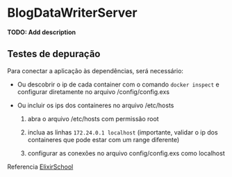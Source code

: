 # BlogDataWriterServer

**TODO: Add description**


## Testes de depuração

  Para conectar a aplicação às dependências, será necessário:

  - Ou descobrir o ip de cada container com o comando `docker inspect` e configurar diretamente no arquivo /config/config.exs

  - Ou incluir os ips dos containeres no arquivo /etc/hosts

    1) abra o arquivo /etc/hosts com permissão root

    2) inclua as linhas `172.24.0.1 localhost` (importante, validar o ip dos containeres que pode estar com um range diferente)

    3) configurar as conexões no arquivo config/config.exs como localhost



Referencia [ElixirSchool](https://elixirschool.com/en/lessons/ecto/basics)
